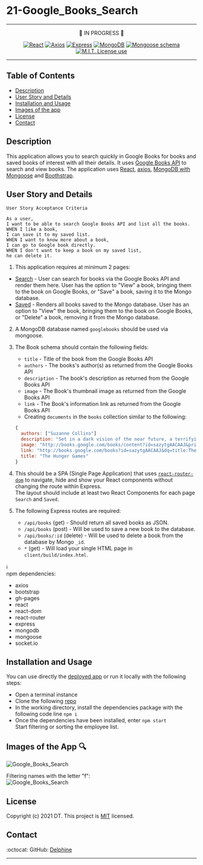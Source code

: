 # 21-Google_Books_Search  
---  

<span align="center">  



:construction: IN PROGRESS :construction:  
  


 <a href="https://img.shields.io/badge/react-v17.0.1-green?style=plastic"><img alt="React" src="https://img.shields.io/badge/react-v17.0.1-green?style=plastic"/></a>
<a href="https://img.shields.io/badge/axios-v0.21.1-blue?style=plastic"><img alt="Axios" src="https://img.shields.io/badge/axios-v0.21.1-blue?style=plastic"/></a>
 <a href="https://img.shields.io/badge/express-v4.16.4-orange?style=plastic"><img alt="Express" src="https://img.shields.io/badge/express-v4.16.4-orange?style=plastic"/></a>
<a href="https://img.shields.io/badge/DB-MongoDB-yellow?style=plastic"><img alt="MongoDB" src="https://img.shields.io/badge/DB-MongoDB-yellow?style=plastic"/></a>
<a href="https://img.shields.io/badge/npm-Mongoose-red?style=plastic"><img alt="Mongoose schema" src="https://img.shields.io/badge/npm-Mongoose-red?style=plastic" /></a>
 <a href="https://img.shields.io/badge/License-MIT-brightgreen?style=plastic"><img alt="M.I.T. License use" src="https://img.shields.io/badge/License-MIT-brightgreen?style=plastic"/></a>  
 
 </span>

---

## Table of Contents  
* [Description](#Description)
* [User Story and Details](#User-Story-and-Details)  
* [Installation and Usage](#Installation-and-Usage)  
* [Images of the app](#Images-of-the-app-)  
* [License](#License)  
* [Contact](#Contact) 


## Description  
This application allows you to search quickly in Google Books for books and saved books of interest with all their details. It uses [Google Books API](https://developers.google.com/books/docs/v1/getting_started) to search and view books. The application uses [React](https://reactjs.org/), [axios](https://www.npmjs.com/package/axios), [MongoDB with Mongoose](https://mongoosejs.com/docs/) and [Boothstrap](https://getbootstrap.com/docs/4.6/getting-started/introduction/).  


## User Story and Details  

```
User Story Acceptance Criteria
```
```
As a user,  
I want to be able to search Google Books API and list all the books.  
WHEN I like a book,  
I can save it to my saved list. 
WHEN I want to know more about a book,  
I can go to Google book directly.  
WHEN I don't want to keep a book on my saved list,  
he can delete it.  

```
1. This application requires at minimum 2 pages:   
  * [Search](Search.png) - User can search for books via the Google Books API and render them here. User has the option to "View" a book, bringing them to the book on Google Books, or "Save" a book, saving it to the Mongo database.  
  * [Saved](Saved.png) - Renders all books saved to the Mongo database. User has an option to "View" the book, bringing them to the book on Google Books, or "Delete" a book, removing it from the Mongo database.  

2. A MongoDB database named `googlebooks` should be used via mongoose.


3. The Book schema should contain the following fields:  
    * `title` - Title of the book from the Google Books API  
    * `authors` - The books's author(s) as returned from the Google Books API  
    * `description` - The book's description as returned from the Google Books API  
    * `image` - The Book's thumbnail image as returned from the Google Books API  
    * `link` - The Book's information link as returned from the Google Books API  
    * Creating `documents` in the `books` collection similar to the following:  
    ```js
    {
      authors: ["Suzanne Collins"]
      description: "Set in a dark vision of the near future, a terrifying reality TV show is taking place. Twelve boys and twelve girls are forced to appear in a live event called The Hunger Games. There is only one rule: kill or be killed. When sixteen-year-old Katniss Everdeen steps forward to take her younger sister's place in the games, she sees it as a death sentence. But Katniss has been close to death before. For her, survival is second nature."
      image: "http://books.google.com/books/content?id=sazytgAACAAJ&printsec=frontcover&img=1&zoom=1&source=gbs_api"
      link: "http://books.google.com/books?id=sazytgAACAAJ&dq=title:The+Hunger+Games&hl=&source=gbs_api"
      title: "The Hunger Games"
    }
    ```

4. This should be a SPA (Single Page Application) that uses [`react-router-dom`](https://github.com/reactjs/react-router) to navigate, hide and show your React components without changing the route within Express.  
The layout should include at least two React Components for each page `Search` and `Saved`.


5. The following Express routes are required:  
    * `/api/books` (get) - Should return all saved books as JSON.  
    * `/api/books` (post) - Will be used to save a new book to the database.  
    * `/api/books/:id` (delete) - Will be used to delete a book from the database by Mongo `_id`.  
    * `*` (get) - Will load your single HTML page in `client/build/index.html`.  




:information_source:   
npm dependencies:  
- axios  
- bootstrap  
- gh-pages
- react  
- react-dom
- react-router
- express
- mongodb
- mongoose
- socket.io



## Installation and Usage  
You can use directly the [deployed app](HEROKU) or run it locally with the following steps: 
- Open a terminal instance  
- Clone the following [repo](https://github.com/Delph-Sunny/21-google-books-search)  
- In the working directory, install the dependencies package with the following code line `npm i`  
- Once the dependencies have been installed, enter `npm start`  
Start filtering or sorting the employee list.   

## Images of the App :mag:    
![Google_Books_Search](./images/Snippet_1.PNG)  

Filtering names with the letter "f":  
![Google_Books_Search](./images/Snippet_2.PNG)     

## License  

Copyright (c) 2021 DT. This project is [MIT](https://choosealicense.com/licenses/mit) licensed.

## Contact  

:octocat:  GitHub: [Delphine](https://github.com/Delph-Sunny)  

---